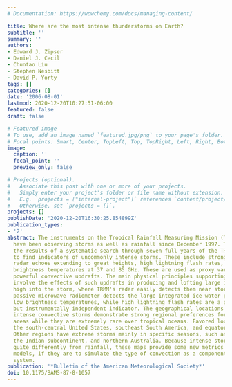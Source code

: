 ```yaml
---
# Documentation: https://wowchemy.com/docs/managing-content/

title: Where are the most intense thunderstorms on Earth?
subtitle: ''
summary: ''
authors:
- Edward J. Zipser
- Daniel J. Cecil
- Chuntao Liu
- Stephen Nesbitt
- David P. Yorty
tags: []
categories: []
date: '2006-08-01'
lastmod: 2020-12-20T10:27:51-06:00
featured: false
draft: false

# Featured image
# To use, add an image named `featured.jpg/png` to your page's folder.
# Focal points: Smart, Center, TopLeft, Top, TopRight, Left, Right, BottomLeft, Bottom, BottomRight.
image:
  caption: ''
  focal_point: ''
  preview_only: false

# Projects (optional).
#   Associate this post with one or more of your projects.
#   Simply enter your project's folder or file name without extension.
#   E.g. `projects = ["internal-project"]` references `content/project/deep-learning/index.md`.
#   Otherwise, set `projects = []`.
projects: []
publishDate: '2020-12-20T16:30:25.854899Z'
publication_types:
- '2'
abstract: The instruments on the Tropical Rainfall Measuring Mission (TRMM) satellite
  have been observing storms as well as rainfall since December 1997. This paper shows
  the results of a systematic search through seven full years of the TRMM database
  to find indicators of uncommonly intense storms. These include strong (> 40 dBZ)
  radar echoes extending to great heights, high lightning flash rates, and very low
  brightness temperatures at 37 and 85 GHz. These are used as proxy variables, indicating
  powerful convective updrafts. The main physical principles supporting this assertion
  involve the effects of such updrafts in producing and lofting large ice particles
  high into the storm, where TRMM's radar easily detects them near storm top. TRMM's
  passive microwave radiometer detects the large integrated ice water path as very
  low brightness temperatures, while high lightning flash rates are a physically related
  but instrumentally independent indicator. The geographical locations of these very
  intense convective storms demonstrate strong regional preferences for certain land
  areas while they are extremely rare over tropical oceans. Favored locations include
  the south-central United States, southeast South America, and equatorial Africa.
  Other regions have extreme storms mainly in specific seasons, such as the Sahel,
  the Indian subcontinent, and northern Australia. Because intense storms are distributed
  quite differently from rainfall, these maps provide some new metrics for global
  models, if they are to simulate the type of convection as a component of our climate
  system.
publication: '*Bulletin of the American Meteorological Society*'
doi: 10.1175/BAMS-87-8-1057
---
```

